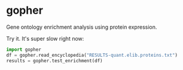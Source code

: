 # gopher

Gene ontology enrichment analysis using protein expression.

Try it. It's super slow right now:

``` python
import gopher
df = gopher.read_encyclopedia("RESULTS-quant.elib.proteins.txt")
results = gopher.test_enrichment(df)
```
